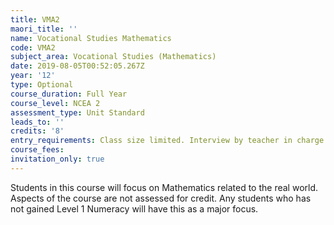 ```yaml
---
title: VMA2
maori_title: ''
name: Vocational Studies Mathematics
code: VMA2
subject_area: Vocational Studies (Mathematics)
date: 2019-08-05T00:52:05.267Z
year: '12'
type: Optional
course_duration: Full Year
course_level: NCEA 2
assessment_type: Unit Standard
leads_to: ''
credits: '8'
entry_requirements: Class size limited. Interview by teacher in charge required.
course_fees: 
invitation_only: true
---
```

Students in this course will focus on Mathematics related to the real world. Aspects of the course are not assessed for credit. Any students who has not gained Level 1 Numeracy will have this as a major focus.
